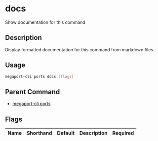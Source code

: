 # docs

Show documentation for this command

## Description

Display formatted documentation for this command from markdown files

## Usage

```sh
megaport-cli ports docs [flags]
```


## Parent Command

* [megaport-cli ports](megaport-cli_ports.md)
## Flags

| Name | Shorthand | Default | Description | Required |
|------|-----------|---------|-------------|----------|

